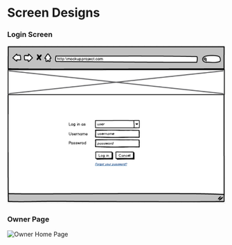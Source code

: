 # Screen Designs

### Login Screen
![Home Page](screens/LoginScreen.PNG)

### Owner Page
![Owner Home Page](screen/OwnerScreen.PNG)

